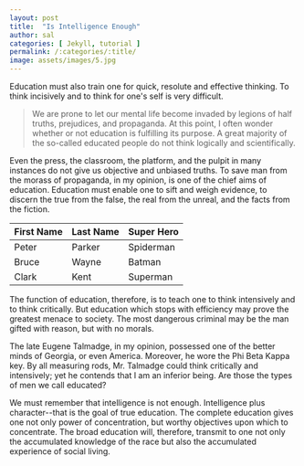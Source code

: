```yaml
---
layout: post
title:  "Is Intelligence Enough"
author: sal
categories: [ Jekyll, tutorial ]
permalink: /:categories/:title/
image: assets/images/5.jpg
---
```

Education must also train one for quick, resolute and effective thinking. To think incisively and to think for one's self is very difficult.

> We are prone to let our mental life become invaded by legions of half truths, prejudices, and propaganda. At this point, I often wonder whether or not education is fulfilling its purpose. A great majority of the so-called educated people do not think logically and scientifically.

Even the press, the classroom, the platform, and the pulpit in many instances do not give us objective and unbiased truths. To save man from the morass of propaganda, in my opinion, is one of the chief aims of education. Education must enable one to sift and weigh evidence, to discern the true from the false, the real from the unreal, and the facts from the fiction.

<table class="table table-bordered">
    <thead>
        <tr>
            <th>First Name</th>
            <th>Last Name</th>
            <th>Super Hero</th>
        </tr>
    </thead>
    <tbody>
        <tr>
            <td>Peter</td>
            <td>Parker</td>
            <td>Spiderman</td>
        </tr>
        <tr>
            <td>Bruce</td>
            <td>Wayne</td>
            <td>Batman</td>
        </tr>
        <tr>
            <td>Clark</td>
            <td>Kent</td>
            <td>Superman</td>
        </tr>
    </tbody>
</table>

The function of education, therefore, is to teach one to think intensively and to think critically. But education which stops with efficiency may prove the greatest menace to society. The most dangerous criminal may be the man gifted with reason, but with no morals.

The late Eugene Talmadge, in my opinion, possessed one of the better minds of Georgia, or even America. Moreover, he wore the Phi Beta Kappa key. By all measuring rods, Mr. Talmadge could think critically and intensively; yet he contends that I am an inferior being. Are those the types of men we call educated?

We must remember that intelligence is not enough. Intelligence plus character--that is the goal of true education. The complete education gives one not only power of concentration, but worthy objectives upon which to concentrate. The broad education will, therefore, transmit to one not only the accumulated knowledge of the race but also the accumulated experience of social living.

